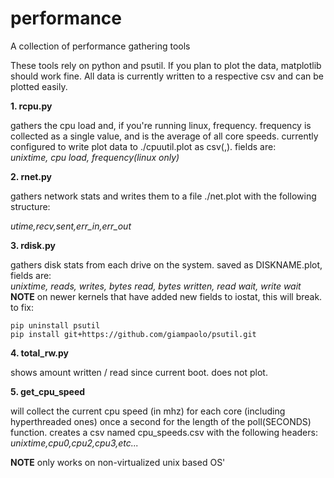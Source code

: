 # performance
A collection of performance gathering tools

These tools rely on python and psutil. If you plan to plot the data,
matplotlib should work fine. All data is currently written to a
respective csv and can be plotted easily.



**1. rcpu.py**

gathers the cpu load and, if you're running linux, frequency. frequency is collected as a single value, and is the average of all core speeds. currently configured to write plot data to ./cpuutil.plot as csv(,). fields are:<br/>
*unixtime, cpu load, frequency(linux only)*


**2. rnet.py**

gathers network stats and writes them to a file ./net.plot with the following structure:

*utime,recv,sent,err_in,err_out*


**3. rdisk.py**

gathers disk stats from each drive on the system. saved as DISKNAME.plot, fields are:<br/>
*unixtime, reads, writes, bytes read, bytes written, read wait, write wait*
**NOTE** on newer kernels that have added new fields to iostat, this will break. to fix:
```
pip uninstall psutil
pip install git+https://github.com/giampaolo/psutil.git
```
**4. total_rw.py**

shows amount written / read since current boot. does not plot.



**5. get_cpu_speed**

will collect the current cpu speed (in mhz) for each core (including hyperthreaded ones) once a second for the length of the poll(SECONDS) function. creates a csv named cpu_speeds.csv with the following headers:<br/>
*unixtime,cpu0,cpu2,cpu3,etc...*

**NOTE** only works on non-virtualized unix based OS'
